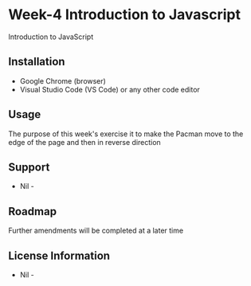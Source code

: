 # Week-4 Introduction to Javascript
Introduction to JavaScript

## Installation
* Google Chrome (browser)
* Visual Studio Code (VS Code) or any other code editor

## Usage 
The purpose of this week's exercise it to make the Pacman move to the edge of the page and then in reverse direction

## Support
- Nil - 

## Roadmap
Further amendments will be completed at a later time

## License Information
- Nil -
